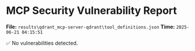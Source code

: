 # MCP Security Vulnerability Report
**File:** `results\qdrant_mcp-server-qdrant\tool_definitions.json`
**Time:** `2025-06-21 04:15:51`

✅ No vulnerabilities detected.